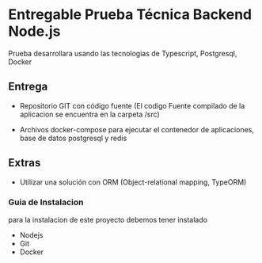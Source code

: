 # Entregable Prueba Técnica Backend Node.js

Prueba desarrollara usando las tecnologias de Typescript, Postgresql, Docker

## Entrega

- Repositorio GIT con código fuente
  (El codigo Fuente compilado de la aplicacion se encuentra en la carpeta /src)

- Archivos docker-compose para ejecutar el contenedor de aplicaciones, base de datos postgresql y redis

## Extras

- Utilizar una solución con ORM (Object-relational mapping, TypeORM)

### Guia de Instalacion

para la instalacion de este proyecto debemos tener instalado

- Nodejs
- Git
- Docker
